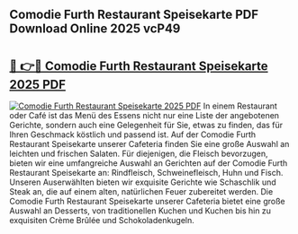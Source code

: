 ## Comodie Furth Restaurant Speisekarte PDF Download Online 2025 vcP49

# <h2><a href="http://gcbkm1d.nevu.top/?p=Comodie+Furth+Restaurant+Speisekarte">🔗 👉🔴 Comodie Furth Restaurant Speisekarte 2025 PDF</a></h2>

[![Comodie Furth Restaurant Speisekarte 2025 PDF](https://i.imgur.com/dBaPXMq.png)](http://gcbkm1d.nevu.top/?p=Comodie+Furth+Restaurant+Speisekarte)
In einem Restaurant oder Café ist das Menü des Essens nicht nur eine Liste der angebotenen Gerichte, sondern auch eine Gelegenheit für Sie, etwas zu finden, das für Ihren Geschmack köstlich und passend ist. Auf der Comodie Furth Restaurant Speisekarte unserer Cafeteria finden Sie eine große Auswahl an leichten und frischen Salaten. Für diejenigen, die Fleisch bevorzugen, bieten wir eine umfangreiche Auswahl an Gerichten auf der Comodie Furth Restaurant Speisekarte an: Rindfleisch, Schweinefleisch, Huhn und Fisch. Unseren Auserwählten bieten wir exquisite Gerichte wie Schaschlik und Steak an, die auf einem alten, natürlichen Feuer zubereitet werden. Die Comodie Furth Restaurant Speisekarte unserer Cafeteria bietet eine große Auswahl an Desserts, von traditionellen Kuchen und Kuchen bis hin zu exquisiten Crème Brûlée und Schokoladenkugeln.
